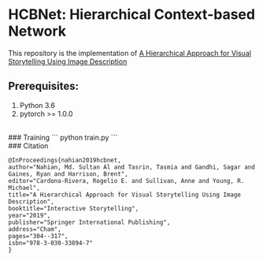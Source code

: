 # HCBNet: Hierarchical Context-based Network

This repository is the implementation of [A Hierarchical Approach for Visual Storytelling Using Image Description](https://arxiv.org/pdf/1909.12401.pdf) 
<br>
## Prerequisites:
1. Python 3.6
2. pytorch >= 1.0.0

<br>
### Training
```
python train.py
```
<br>
### Citation

```
@InProceedings{nahian2019hcbnet,
author="Nahian, Md. Sultan Al and Tasrin, Tasmia and Gandhi, Sagar and Gaines, Ryan and Harrison, Brent",
editor="Cardona-Rivera, Rogelio E. and Sullivan, Anne and Young, R. Michael",
title="A Hierarchical Approach for Visual Storytelling Using Image Description",
booktitle="Interactive Storytelling",
year="2019",
publisher="Springer International Publishing",
address="Cham",
pages="304--317",
isbn="978-3-030-33894-7"
}
```


